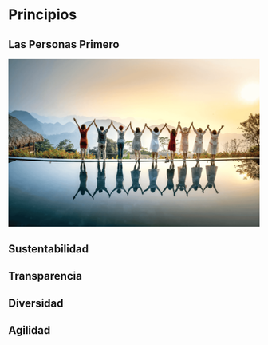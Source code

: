 # Principios

## Las Personas Primero

![People First](../_assets/images/people-first.png)

## Sustentabilidad

## Transparencia

## Diversidad

## Agilidad